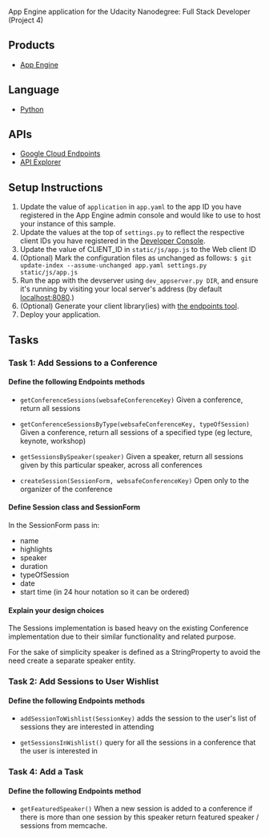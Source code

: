 App Engine application for the Udacity Nanodegree: Full Stack Developer (Project 4)

## Products
- [App Engine][1]

## Language
- [Python][2]

## APIs
- [Google Cloud Endpoints][3]
- [API Explorer][7]

## Setup Instructions
1. Update the value of `application` in `app.yaml` to the app ID you
   have registered in the App Engine admin console and would like to use to host
   your instance of this sample.
1. Update the values at the top of `settings.py` to
   reflect the respective client IDs you have registered in the
   [Developer Console][4].
1. Update the value of CLIENT_ID in `static/js/app.js` to the Web client ID
1. (Optional) Mark the configuration files as unchanged as follows:
   `$ git update-index --assume-unchanged app.yaml settings.py static/js/app.js`
1. Run the app with the devserver using `dev_appserver.py DIR`, and ensure it's running by visiting your local server's address (by default [localhost:8080][5].)
1. (Optional) Generate your client library(ies) with [the endpoints tool][6].
1. Deploy your application.

## Tasks

### Task 1: Add Sessions to a Conference

#### Define the following Endpoints methods

- `getConferenceSessions(websafeConferenceKey)`
   Given a conference, return all sessions

- `getConferenceSessionsByType(websafeConferenceKey, typeOfSession)`
   Given a conference, return all sessions of a specified type (eg lecture, keynote, workshop)

- `getSessionsBySpeaker(speaker)`
   Given a speaker, return all sessions given by this particular speaker, across all conferences

- `createSession(SessionForm, websafeConferenceKey)`
   Open only to the organizer of the conference

#### Define Session class and SessionForm

In the SessionForm pass in:
- name
- highlights
- speaker
- duration
- typeOfSession
- date
- start time (in 24 hour notation so it can be ordered)

#### Explain your design choices

The Sessions implementation is based heavy on the existing Conference
implementation due to their similar functionality and related purpose.

For the sake of simplicity speaker is defined as a StringProperty to avoid the
need create a separate speaker entity.

### Task 2: Add Sessions to User Wishlist

#### Define the following Endpoints methods

- `addSessionToWishlist(SessionKey)`
   adds the session to the user's list of sessions they are interested in attending

- `getSessionsInWishlist()`
   query for all the sessions in a conference that the user is interested in


### Task 4: Add a Task

#### Define the following Endpoints method

- `getFeaturedSpeaker()`
   When a new session is added to a conference if there is more than one session
   by this speaker return featured speaker / sessions from memcache.


[1]: https://developers.google.com/appengine
[2]: http://python.org
[3]: https://developers.google.com/appengine/docs/python/endpoints/
[4]: https://console.developers.google.com/
[5]: https://localhost:8080/
[6]: https://developers.google.com/appengine/docs/python/endpoints/endpoints_tool
[7]: https://apis-explorer.appspot.com/apis-explorer/?base=https://udacity--conference-central.appspot.com/_ah/api#p/
